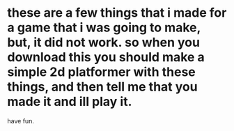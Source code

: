 # these are a few things that i made for a game that i was going to make, but, it did not work. so when you download this you should make a simple 2d platformer with these things, and then tell me that you made it and ill play it. 
have fun.
